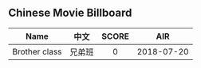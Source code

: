 ## Chinese Movie Billboard
|   Name          | 中文           | SCORE   |  AIR|
|:-------------:|:-------------:| :-----:|:-----:|
|Brother class | 兄弟班 |0| 2018-07-20|